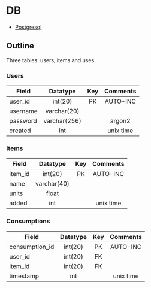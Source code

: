 # DB
* [Postgresql](https://postgresql.org)

## Outline
Three tables: users, items and uses.

### Users
| Field         | Datatype      | Key | Comments  |
| ------------- |:-------------:|:---:|:---------:|
| user\_id      | int(20)       | PK  | AUTO-INC  |
| username      | varchar(20)   |     |           |
| password      | varchar(256)  |     | argon2    |
| created       | int           |     | unix time |

### Items
| Field         | Datatype      | Key | Comments  |
| ------------- |:-------------:|:---:|:---------:|
| item\_id      | int(20)       | PK  | AUTO-INC  |
| name          | varchar(40)   |     |           |
| units         | float         |     |           |
| added         | int           |     | unix time |

### Consumptions
| Field         | Datatype      | Key | Comments  |
| ------------- |:-------------:|:---:|:---------:|
| consumption\_id       | int(20)       | PK  | AUTO-INC  |
| user\_id      | int(20)       | FK  |           |
| item\_id      | int(20)       | FK  |           |
| timestamp     | int           |     | unix time |
